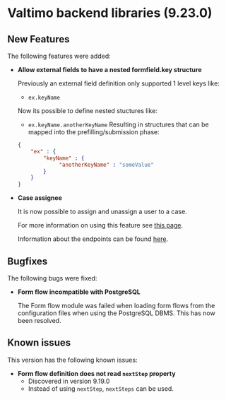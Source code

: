 # Valtimo backend libraries (9.23.0)

## New Features

The following features were added:

*   **Allow external fields to have a nested formfield.key structure**

    Previously an external field definition only supported 1 level keys like:

    * `ex.keyName`

    Now its possible to define nested stuctures like:

    * `ex.keyName.anotherKeyName` Resulting in structures that can be mapped into the prefilling/submission phase:

    ```json
    {
        "ex" : {
            "keyName" : {
                 "anotherKeyName" : "someValue"
            }
        }
    }
    ```
*   **Case assignee**

    It is now possible to assign and unassign a user to a case.

    For more information on using this feature see [this page](../../../features/document/assigning-a-user.md).

    Information about the endpoints can be found [here](../../../features/document/assigning-and-unassigning-a-user.md).

## Bugfixes

The following bugs were fixed:

*   **Form flow incompatible with PostgreSQL**

    The Form flow module was failed when loading form flows from the configuration files when using the PostgreSQL DBMS. This has now been resolved.

## Known issues

This version has the following known issues:

* **Form flow definition does not read `nextStep` property**
  * Discovered in version 9.19.0
  * Instead of using `nextStep`, `nextSteps` can be used.
